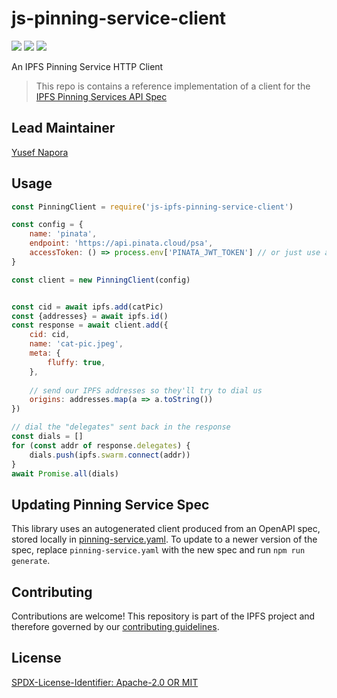 # js-pinning-service-client


[![](https://img.shields.io/badge/made%20by-Protocol%20Labs-blue.svg?style=flat-square)](http://protocol.ai)
[![](https://img.shields.io/badge/project-IPFS-blue.svg?style=flat-square)](https://ipfs.io/)
[![](https://img.shields.io/badge/status-draft-yellow.svg?style=flat-square)](https://github.com/ipfs/specs/#understanding-the-meaning-of-the-spec-badges-and-their-lifecycle)

An IPFS Pinning Service HTTP Client

> This repo is contains a reference implementation of a client for the [IPFS Pinning Services API Spec](https://github.com/ipfs/pinning-services-api-spec)

## Lead Maintainer

[Yusef Napora](https://github.com/yusefnapora)

## Usage

```javascript
const PinningClient = require('js-ipfs-pinning-service-client')

const config = {
    name: 'pinata',
    endpoint: 'https://api.pinata.cloud/psa',
    accessToken: () => process.env['PINATA_JWT_TOKEN'] // or just use a token string directly instead of a function
}

const client = new PinningClient(config)


const cid = await ipfs.add(catPic)
const {addresses} = await ipfs.id()
const response = await client.add({
    cid: cid, 
    name: 'cat-pic.jpeg',
    meta: {
        fluffy: true,
    },
    
    // send our IPFS addresses so they'll try to dial us
    origins: addresses.map(a => a.toString())
})

// dial the "delegates" sent back in the response
const dials = []
for (const addr of response.delegates) {
    dials.push(ipfs.swarm.connect(addr))
}
await Promise.all(dials)
```

## Updating Pinning Service Spec

This library uses an autogenerated client produced from an OpenAPI spec, stored locally in [pinning-service.yaml](./pinning-service.yaml).
To update to a newer version of the spec, replace `pinning-service.yaml` with the new spec and run `npm run generate`.

## Contributing

Contributions are welcome! This repository is part of the IPFS project and therefore governed by our [contributing guidelines](https://github.com/ipfs/community/blob/master/CONTRIBUTING.md).

## License

[SPDX-License-Identifier: Apache-2.0 OR MIT](LICENSE.md)
